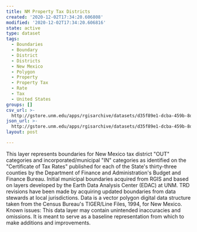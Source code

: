 ```yaml
---
title: NM Property Tax Districts
created: '2020-12-02T17:34:20.606808'
modified: '2020-12-02T17:34:20.606816'
state: active
type: dataset
tags:
  - Boundaries
  - Boundary
  - District
  - Districts
  - New Mexico
  - Polygon
  - Property
  - Property Tax
  - Rate
  - Tax
  - United States
groups: []
csv_url: >-
  http://gstore.unm.edu/apps/rgisarchive/datasets/d35f89e1-dcba-459b-8d0e-a61f0ce64ee9/nmpropertytaxdistricts_aug2010.derived.csv
json_url: >-
  http://gstore.unm.edu/apps/rgisarchive/datasets/d35f89e1-dcba-459b-8d0e-a61f0ce64ee9/nmpropertytaxdistricts_aug2010.derived.json
layout: post

---
```

 This layer represents boundaries for New Mexico tax district "OUT" categories and
incorporated/municipal "IN" categories as identified on the "Certificate of Tax Rates" published for
each of the State's thirty-three counties by the Department of Finance and Administration's Budget
and Finance Bureau. Initial municipal boundaries acquired from RGIS and based on layers developed by
the Earth Data Analysis Center (EDAC) at UNM. TRD revisions have been made by acquiring updated
boundaries from data stewards at local jurisdictions. Data is a vector polygon digital data
structure taken from the Census Bureau's TIGER/Line Files, 1994, for New Mexico. Known issues: This
data layer may contain unintended inaccuracies and omissions. It is meant to serve as a baseline
representation from which to make additions and improvements. 
